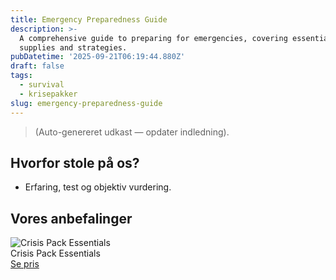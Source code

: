 ```yaml
---
title: Emergency Preparedness Guide
description: >-
  A comprehensive guide to preparing for emergencies, covering essential
  supplies and strategies.
pubDatetime: '2025-09-21T06:19:44.880Z'
draft: false
tags:
  - survival
  - krisepakker
slug: emergency-preparedness-guide
---
```

> (Auto-genereret udkast — opdater indledning).

## Hvorfor stole på os?
- Erfaring, test og objektiv vurdering.

## Vores anbefalinger


<!-- Auto: Affiliate-kort fra Products/SKUs -->

<div class="aff-card"><img src="abstract_15.png (https://v5.airtableusercontent.com/v3/u/45/45/1758448800000/NOwvQRCS56PdfAUzwJA7RA/TwzrVlVMdl6zKSOCSJV8XAPkNlrAR1sGkGi_x_11G12fm6tZZhGNd5uQgq1tALfjIx-F_gx4ENfYpWUimBHAQTHL_VP9j1AohMjXqPLowaTA7_tRTnR6M4F2L2KSo9TFh5vP8naPb6BDnOGt8Ckb03j9bdtg2wyGiDd3JhWuf_s/uLE0wfUbepa8gQGXbf6a2_juHnLc0ui0igsNQR3Yp9A)" alt="Crisis Pack Essentials" class="aff-card__img" /><div class="aff-card__meta"><div class="aff-card__title">Crisis Pack Essentials</div><a class="aff-btn" href="https://affiliate.homeessentialsee62.com/deal789?utm_source=klartilalt&utm_medium=affiliate&subid=emergency-preparedness-guide-2025-09-21" rel="sponsored nofollow noopener" target="_blank">Se pris</a></div></div>

